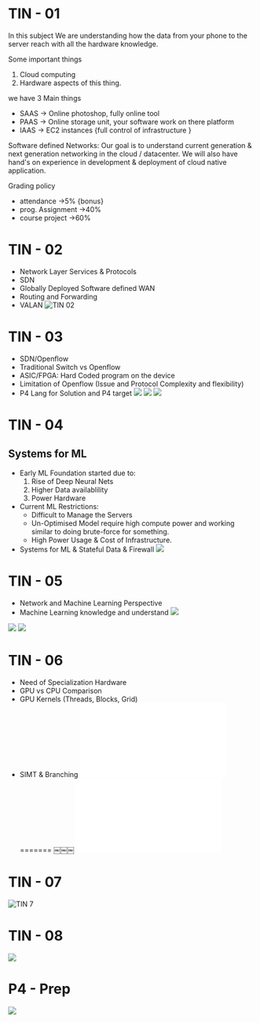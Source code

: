# TIN - 01
In this subject We are understanding how the data from your phone to the server reach with all the hardware knowledge.

Some important things
1. Cloud computing
2. Hardware aspects of this thing.

 we have 3 Main things
 - SAAS → Online photoshop, fully online tool
 - PAAS → Online storage unit, your software work on there platform
 - IAAS → EC2 instances {full control of infrastructure } 

Software defined Networks:
Our goal is to understand current generation & next generation networking in the cloud / datacenter.
We will also have hand's on experience in development & deployment of cloud native application.

Grading policy
- attendance →5% {bonus}
- prog. Assignment →40%
- course project →60%

# TIN - 02
- Network Layer Services & Protocols
- SDN
- Globally Deployed Software defined WAN
- Routing and Forwarding
- VALAN
![TIN 02](Topics%20in%20networks%20L2.png)

# TIN - 03
- SDN/Openflow
- Traditional Switch vs Openflow
- ASIC/FPGA: Hard Coded program on the device
- Limitation of Openflow (Issue and Protocol Complexity and flexibility)
- P4 Lang for Solution and P4 target
![](Topics%20in%20networks%203.png)
![](Topics%20in%20networks%20p4%20programming.png)
![](Topics%20in%20networks%204%20next.png)

# TIN - 04
## Systems for ML
- Early ML Foundation started due to:
	1. Rise of Deep Neural Nets
	2. Higher Data availablility
	3. Power Hardware
- Current ML Restrictions:
	- Difficult to Manage the Servers
	- Un-Optimised Model require high compute power and working similar to doing brute-force for something.
	- High Power Usage & Cost of Infrastructure.
- Systems for ML & Stateful Data & Firewall
![](Topics%20in%20networks%204.png)

# TIN - 05
- Network and Machine Learning Perspective
- Machine Learning knowledge and understand
![](TIN%20Outline.jpeg)

![](TIN%20Pytorch.jpeg)
![](TIN%20Inference%20training.jpeg)
# TIN - 06

- Need of Specialization Hardware
- GPU vs CPU Comparison
- GPU Kernels (Threads, Blocks, Grid)
- SIMT & Branching
![TIN 6](TIN%206.pdf)
=======
￼￼￼![TIN 6](TIN%206.pdf)

# TIN - 07

![TIN 7](TIN%207.png)

# TIN - 08

![](TIN%208.png)

# P4 - Prep

![](TIN%20p4.png)